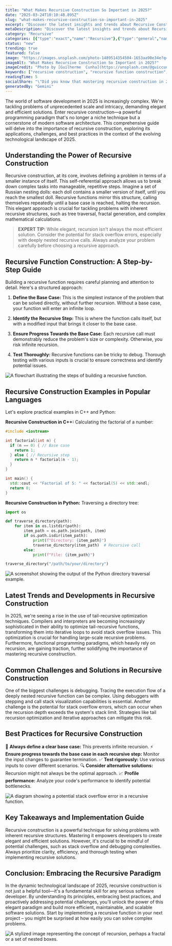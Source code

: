 ```yaml
---
title: "What Makes Recursive Construction So Important in 2025?"
date: "2025-03-24T10:10:48.895Z"
slug: "what-makes-recursive-construction-so-important-in-2025"
excerpt: "Discover the latest insights and trends about Recursive Construction. This comprehensive guide covers everything you need to know about Recursive Construction in 2025."
metaDescription: "Discover the latest insights and trends about Recursive Construction. This comprehensive guide covers everything you need to know about Recursive Construct..."
category: "Recursive"
categories: [{"type":"exact","name":"Recursive"},{"type":"general","name":"Computer Science"},{"type":"medium","name":"Algorithm Design"},{"type":"specific","name":"Fractals"},{"type":"niche","name":"L-systems"}]
status: "new"
trending: true
featured: false
image: "https://images.unsplash.com/photo-1489514354504-1653aa90e34e?q=85&w=1200&fit=max&fm=webp&auto=compress"
imageAlt: "What Makes Recursive Construction So Important in 2025?"
imageCredit: "Photo by [Guilherme  Cunha](https://unsplash.com/@guiccunha) on Unsplash"
keywords: ["recursive construction", "recursive function construction", "recursive algorithm construction", "recursive programming construction", "building recursive functions", "recursive construction examples", "recursive construction in C++", "recursive construction in Python", "best practices recursive construction", "recursive construction tutorial"]
readingTime: 5
socialShare: "\"Did you know that mastering recursive construction in 2025 isn't just about writing elegant code; it's about unlocking the power to solve problems of unprecedented complexity with unparalleled efficiency?\""
generatedBy: "Gemini"
---
```




The world of software development in 2025 is increasingly complex.  We're tackling problems of unprecedented scale and intricacy, demanding elegant and efficient solutions.  Enter recursive construction—a powerful programming paradigm that's no longer a niche technique but a cornerstone of modern software architecture. This comprehensive guide will delve into the importance of recursive construction, exploring its applications, challenges, and best practices in the context of the evolving technological landscape of 2025.

## Understanding the Power of Recursive Construction

Recursive construction, at its core, involves defining a problem in terms of a smaller instance of itself.  This self-referential approach allows us to break down complex tasks into manageable, repetitive steps.  Imagine a set of Russian nesting dolls: each doll contains a smaller version of itself, until you reach the smallest doll.  Recursive functions mirror this structure, calling themselves repeatedly until a base case is reached, halting the recursion. This elegant approach is crucial for tackling problems with inherent recursive structures, such as tree traversal, fractal generation, and complex mathematical calculations.

> **EXPERT TIP:**  While elegant, recursion isn't always the most efficient solution.  Consider the potential for stack overflow errors, especially with deeply nested recursive calls.  Always analyze your problem carefully before choosing a recursive approach.

## Recursive Function Construction: A Step-by-Step Guide

Building a recursive function requires careful planning and attention to detail.  Here's a structured approach:

1. **Define the Base Case:** This is the simplest instance of the problem that can be solved directly, without further recursion.  Without a base case, your function will enter an infinite loop.

2. **Identify the Recursive Step:** This is where the function calls itself, but with a modified input that brings it closer to the base case.

3. **Ensure Progress Towards the Base Case:**  Each recursive call must demonstrably reduce the problem's size or complexity. Otherwise, you risk infinite recursion.

4. **Test Thoroughly:**  Recursive functions can be tricky to debug.  Thorough testing with various inputs is crucial to ensure correctness and identify potential issues.

![A flowchart illustrating the steps of building a recursive function.](https://images.unsplash.com/photo-1541888946425-d81bb19240f5?q=85&w=1200&fit=max&fm=webp&auto=compress)

## Recursive Construction Examples in Popular Languages

Let's explore practical examples in C++ and Python:

**Recursive Construction in C++:**  Calculating the factorial of a number:

```c++
#include <iostream>

int factorial(int n) {
  if (n == 0) { // Base case
    return 1;
  } else { // Recursive step
    return n * factorial(n - 1);
  }
}

int main() {
  std::cout << "Factorial of 5: " << factorial(5) << std::endl;
  return 0;
}
```

**Recursive Construction in Python:**  Traversing a directory tree:

```python
import os

def traverse_directory(path):
    for item in os.listdir(path):
        item_path = os.path.join(path, item)
        if os.path.isdir(item_path):
            print(f"Directory: {item_path}")
            traverse_directory(item_path)  # Recursive call
        else:
            print(f"File: {item_path}")

traverse_directory("/path/to/your/directory")
```

![A screenshot showing the output of the Python directory traversal example.](https://images.unsplash.com/photo-1489514354504-1653aa90e34e?q=85&w=1200&fit=max&fm=webp&auto=compress)

## Latest Trends and Developments in Recursive Construction

In 2025, we're seeing a rise in the use of tail-recursive optimization techniques.  Compilers and interpreters are becoming increasingly sophisticated in their ability to optimize tail-recursive functions, transforming them into iterative loops to avoid stack overflow issues. This optimization is crucial for handling large-scale recursive problems.  Furthermore, functional programming paradigms, which heavily rely on recursion, are gaining traction, further solidifying the importance of mastering recursive construction.

## Common Challenges and Solutions in Recursive Construction

One of the biggest challenges is debugging.  Tracing the execution flow of a deeply nested recursive function can be complex.  Using debuggers with stepping and call stack visualization capabilities is essential.  Another challenge is the potential for stack overflow errors, which can occur when the recursion depth exceeds the system's stack limit.  Strategies like tail recursion optimization and iterative approaches can mitigate this risk.

## Best Practices for Recursive Construction

🔑 **Always define a clear base case:** This prevents infinite recursion.
⚡ **Ensure progress towards the base case in each recursive step:**  Monitor the input changes to guarantee termination.
✅ **Test rigorously:** Use various inputs to cover different scenarios.
🔍 **Consider alternative solutions:**  Recursion might not always be the optimal approach.
📈 **Profile performance:** Analyze your code's performance to identify potential bottlenecks.

![A diagram showing a potential stack overflow error in a recursive function.](https://images.unsplash.com/photo-1429497419816-9ca5cfb4571a?q=85&w=1200&fit=max&fm=webp&auto=compress)

## Key Takeaways and Implementation Guide

Recursive construction is a powerful technique for solving problems with inherent recursive structures.  Mastering it empowers developers to create elegant and efficient solutions.  However, it's crucial to be mindful of potential challenges, such as stack overflow and debugging complexities.  Always prioritize clarity, efficiency, and thorough testing when implementing recursive solutions.

## Conclusion: Embracing the Recursive Paradigm

In the dynamic technological landscape of 2025, recursive construction is not just a helpful tool—it's a fundamental skill for any serious software developer.  By understanding its principles, embracing best practices, and proactively addressing potential challenges, you'll unlock the power of this elegant paradigm and build more efficient, maintainable, and scalable software solutions.  Start by implementing a recursive function in your next project – you might be surprised at how easily you can solve complex problems.

![A stylized image representing the concept of recursion, perhaps a fractal or a set of nested boxes.](https://images.unsplash.com/photo-1531834685032-c34bf0d84c77?q=85&w=1200&fit=max&fm=webp&auto=compress)
